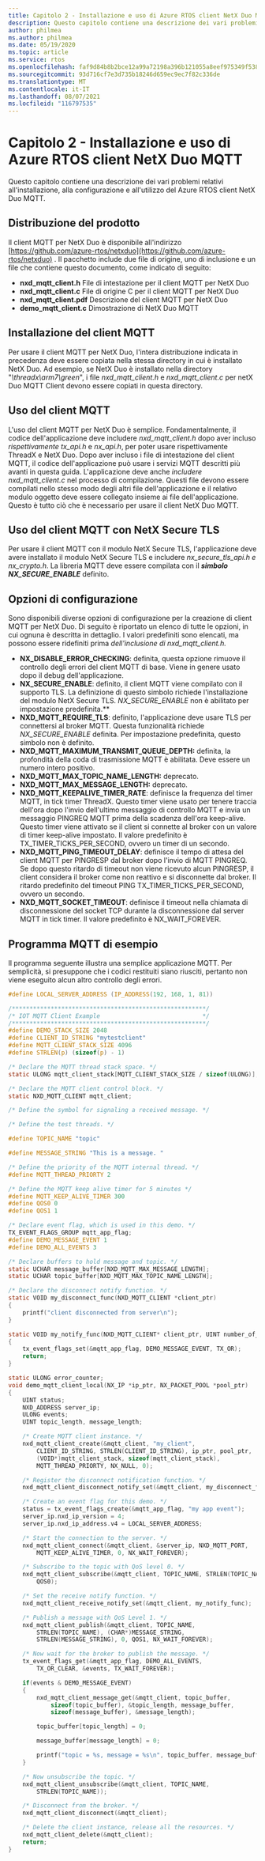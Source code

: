 ```yaml
---
title: Capitolo 2 - Installazione e uso di Azure RTOS client NetX Duo MQTT
description: Questo capitolo contiene una descrizione dei vari problemi relativi all'installazione, alla configurazione e all'utilizzo del componente client NetX Duo MQTT.
author: philmea
ms.author: philmea
ms.date: 05/19/2020
ms.topic: article
ms.service: rtos
ms.openlocfilehash: faf9d84b8b2bce12a99a72198a396b121055a8eef975349f53833a180092e0a3
ms.sourcegitcommit: 93d716cf7e3d735b18246d659ec9ec7f82c336de
ms.translationtype: MT
ms.contentlocale: it-IT
ms.lasthandoff: 08/07/2021
ms.locfileid: "116797535"
---
```

# <a name="chapter-2---installation-and-use-of-azure-rtos-netx-duo-mqtt-client"></a>Capitolo 2 - Installazione e uso di Azure RTOS client NetX Duo MQTT

Questo capitolo contiene una descrizione dei vari problemi relativi all'installazione, alla configurazione e all'utilizzo del Azure RTOS client NetX Duo MQTT.

## <a name="product-distribution"></a>Distribuzione del prodotto

Il client MQTT per NetX Duo è disponibile all'indirizzo [https://github.com/azure-rtos/netxduo](https://github.com/azure-rtos/netxduo) . Il pacchetto include due file di origine, uno di inclusione e un file che contiene questo documento, come indicato di seguito:

- **nxd_mqtt_client.h** File di intestazione per il client MQTT per NetX Duo
- **nxd_mqtt_client.c** File di origine C per il client MQTT per NetX Duo
- **nxd_mqtt_client.pdf** Descrizione del client MQTT per NetX Duo
- **demo_mqtt_client.c** Dimostrazione di NetX Duo MQTT

## <a name="mqtt-client-installation"></a>Installazione del client MQTT

Per usare il client MQTT per NetX Duo, l'intera distribuzione indicata in precedenza deve essere copiata nella stessa directory in cui è installato NetX Duo. Ad esempio, se NetX Duo è installato nella directory "*\threadx\arm7\green*", i file *nxd_mqtt_client.h* e *nxd_mqtt_client.c* per netX Duo MQTT Client devono essere copiati in questa directory.

## <a name="using-mqtt-client"></a>Uso del client MQTT

L'uso del client MQTT per NetX Duo è semplice. Fondamentalmente, il codice dell'applicazione deve includere *nxd_mqtt_client.h* dopo aver incluso *rispettivamente tx_api.h* e *nx_api.h*, per poter usare rispettivamente ThreadX e NetX Duo. Dopo aver incluso i file di intestazione del client MQTT, il codice dell'applicazione può usare i servizi MQTT descritti più avanti in questa guida. L'applicazione deve anche *includere nxd_mqtt_client.c* nel processo di compilazione. Questi file devono essere compilati nello stesso modo degli altri file dell'applicazione e il relativo modulo oggetto deve essere collegato insieme ai file dell'applicazione. Questo è tutto ciò che è necessario per usare il client NetX Duo MQTT.

## <a name="using-mqtt-client-with-netx-secure-tls"></a>Uso del client MQTT con NetX Secure TLS

Per usare il client MQTT con il modulo NetX Secure TLS, l'applicazione deve avere installato il modulo NetX Secure TLS e includere *nx_secure_tls_api.h* *e nx_crypto.h*. La libreria MQTT deve essere compilata con il ***simbolo NX_SECURE_ENABLE*** definito.

## <a name="configuration-options"></a>Opzioni di configurazione

Sono disponibili diverse opzioni di configurazione per la creazione di client MQTT per NetX Duo. Di seguito è riportato un elenco di tutte le opzioni, in cui ognuna è descritta in dettaglio. I valori predefiniti sono elencati, ma possono essere ridefiniti prima *dell'inclusione di nxd_mqtt_client.h.*

- **NX_DISABLE_ERROR_CHECKING**: definita, questa opzione rimuove il controllo degli errori del client MQTT di base. Viene in genere usato dopo il debug dell'applicazione.
- **NX_SECURE_ENABLE**: definito, il client MQTT viene compilato con il supporto TLS.
La definizione di questo simbolo richiede l'installazione del modulo NetX Secure TLS.
*NX_SECURE_ENABLE* non è abilitato per impostazione predefinita.**
- **NXD_MQTT_REQUIRE_TLS**: definito, l'applicazione deve usare TLS per connettersi al broker MQTT. Questa funzionalità richiede *NX_SECURE_ENABLE* definita. Per impostazione predefinita, questo simbolo non è definito.
- **NXD_MQTT_MAXIMUM_TRANSMIT_QUEUE_DEPTH:** definita, la profondità della coda di trasmissione MQTT è abilitata. Deve essere un numero intero positivo.
- **NXD_MQTT_MAX_TOPIC_NAME_LENGTH:** deprecato.
- **NXD_MQTT_MAX_MESSAGE_LENGTH:** deprecato.
- **NXD_MQTT_KEEPALIVE_TIMER_RATE**: definisce la frequenza del timer MQTT, in tick timer ThreadX. Questo timer viene usato per tenere traccia dell'ora dopo l'invio dell'ultimo messaggio di controllo MQTT e invia un messaggio PINGREQ MQTT prima della scadenza dell'ora keep-alive. Questo timer viene attivato se il client si connette al broker con un valore di timer keep-alive impostato. Il valore predefinito è TX_TIMER_TICKS_PER_SECOND, ovvero un timer di un secondo.
- **NXD_MQTT_PING_TIMEOUT_DELAY**: definisce il tempo di attesa del client MQTT per PINGRESP dal broker dopo l'invio di MQTT PINGREQ. Se dopo questo ritardo di timeout non viene ricevuto alcun PINGRESP, il client considera il broker come non reattivo e si disconnette dal broker. Il ritardo predefinito del timeout PING TX_TIMER_TICKS_PER_SECOND, ovvero un secondo.
- **NXD_MQTT_SOCKET_TIMEOUT**: definisce il timeout nella chiamata di disconnessione del socket TCP durante la disconnessione dal server MQTT in tick timer. Il valore predefinito è NX_WAIT_FOREVER.

## <a name="sample-mqtt-program"></a>Programma MQTT di esempio

Il programma seguente illustra una semplice applicazione MQTT. Per semplicità, si presuppone che i codici restituiti siano riusciti, pertanto non viene eseguito alcun altro controllo degli errori.

```c
#define LOCAL_SERVER_ADDRESS (IP_ADDRESS(192, 168, 1, 81))

/*******************************************************/
/* IOT MQTT Client Example                             */
/*******************************************************/
#define DEMO_STACK_SIZE 2048
#define CLIENT_ID_STRING "mytestclient"
#define MQTT_CLIENT_STACK_SIZE 4096
#define STRLEN(p) (sizeof(p) - 1)

/* Declare the MQTT thread stack space. */
static ULONG mqtt_client_stack[MQTT_CLIENT_STACK_SIZE / sizeof(ULONG)];

/* Declare the MQTT client control block. */
static NXD_MQTT_CLIENT mqtt_client;

/* Define the symbol for signaling a received message. */

/* Define the test threads. */

#define TOPIC_NAME "topic"

#define MESSAGE_STRING "This is a message. "

/* Define the priority of the MQTT internal thread. */
#define MQTT_THREAD_PRIORTY 2

/* Define the MQTT keep alive timer for 5 minutes */
#define MQTT_KEEP_ALIVE_TIMER 300
#define QOS0 0
#define QOS1 1

/* Declare event flag, which is used in this demo. */
TX_EVENT_FLAGS_GROUP mqtt_app_flag;
#define DEMO_MESSAGE_EVENT 1
#define DEMO_ALL_EVENTS 3

/* Declare buffers to hold message and topic. */
static UCHAR message_buffer[NXD_MQTT_MAX_MESSAGE_LENGTH];
static UCHAR topic_buffer[NXD_MQTT_MAX_TOPIC_NAME_LENGTH];

/* Declare the disconnect notify function. */
static VOID my_disconnect_func(NXD_MQTT_CLIENT *client_ptr)
{
    printf("client disconnected from server\n");
}

static VOID my_notify_func(NXD_MQTT_CLIENT* client_ptr, UINT number_of_messages)
{
    tx_event_flags_set(&mqtt_app_flag, DEMO_MESSAGE_EVENT, TX_OR);
    return;
}

static ULONG error_counter;
void demo_mqtt_client_local(NX_IP *ip_ptr, NX_PACKET_POOL *pool_ptr)
{
    UINT status;
    NXD_ADDRESS server_ip;
    ULONG events;
    UINT topic_length, message_length;

    /* Create MQTT client instance. */
    nxd_mqtt_client_create(&mqtt_client, "my_client",
        CLIENT_ID_STRING, STRLEN(CLIENT_ID_STRING), ip_ptr, pool_ptr,
        (VOID*)mqtt_client_stack, sizeof(mqtt_client_stack),
        MQTT_THREAD_PRIORTY, NX_NULL, 0);

    /* Register the disconnect notification function. */
    nxd_mqtt_client_disconnect_notify_set(&mqtt_client, my_disconnect_func);

    /* Create an event flag for this demo. */
    status = tx_event_flags_create(&mqtt_app_flag, "my app event");
    server_ip.nxd_ip_version = 4;
    server_ip.nxd_ip_address.v4 = LOCAL_SERVER_ADDRESS;

    /* Start the connection to the server. */
    nxd_mqtt_client_connect(&mqtt_client, &server_ip, NXD_MQTT_PORT, 
        MQTT_KEEP_ALIVE_TIMER, 0, NX_WAIT_FOREVER);

    /* Subscribe to the topic with QoS level 0. */
    nxd_mqtt_client_subscribe(&mqtt_client, TOPIC_NAME, STRLEN(TOPIC_NAME),
        QOS0);

    /* Set the receive notify function. */
    nxd_mqtt_client_receive_notify_set(&mqtt_client, my_notify_func);

    /* Publish a message with QoS Level 1. */
    nxd_mqtt_client_publish(&mqtt_client, TOPIC_NAME,
        STRLEN(TOPIC_NAME), (CHAR*)MESSAGE_STRING, 
        STRLEN(MESSAGE_STRING), 0, QOS1, NX_WAIT_FOREVER);

    /* Now wait for the broker to publish the message. */
    tx_event_flags_get(&mqtt_app_flag, DEMO_ALL_EVENTS,
        TX_OR_CLEAR, &events, TX_WAIT_FOREVER);

    if(events & DEMO_MESSAGE_EVENT)
    {
        nxd_mqtt_client_message_get(&mqtt_client, topic_buffer,
            sizeof(topic_buffer), &topic_length, message_buffer,
            sizeof(message_buffer), &message_length);

        topic_buffer[topic_length] = 0;

        message_buffer[message_length] = 0;

        printf("topic = %s, message = %s\n", topic_buffer, message_buffer);
    }

    /* Now unsubscribe the topic. */
    nxd_mqtt_client_unsubscribe(&mqtt_client, TOPIC_NAME,
        STRLEN(TOPIC_NAME));

    /* Disconnect from the broker. */
    nxd_mqtt_client_disconnect(&mqtt_client);

    /* Delete the client instance, release all the resources. */
    nxd_mqtt_client_delete(&mqtt_client);
    return;
}
```
